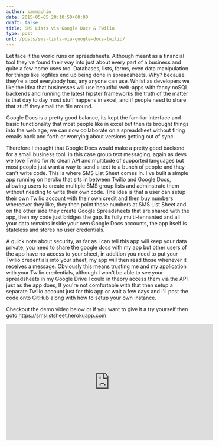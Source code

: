 ```yaml
---
author: sammachin
date: 2015-05-05 20:10:50+00:00
draft: false
title: SMS Lists via Google Docs & Twilio
type: post
url: /posts/sms-lists-via-google-docs-twilio/
---
```


Let face it the world runs on spreadsheets. Although meant as a financial tool they've found their way into just about every part of a business and quite a few home uses too. Databases, lists, forms, even data manipulation for things like logfiles end up being done in spreadsheets. Why? because they're a tool everybody has, any anyone can use. Whilst as developers we like the idea that businesses will use beautiful web-apps with fancy noSQL backends and running the latest hipster frameworks the truth of the matter is that day to day most stuff happens in excel, and if people need to share that stuff they email the file around.

Google Docs is a pretty good balance, its kept the familiar interface and basic functionality that most people like in excel but then its brought things into the web age, we can now collaborate on a spreadsheet without firing emails back and forth or worrying about versions getting out of sync.

Therefore I thought that Google Docs would make a pretty good backend for a small business tool, in this case group text messaging, again as devs we love Twilio for its clean API and multitude of supported languages but most people just want a way to send a text to a bunch of people and they can't write code. This is where SMS List Sheet comes in. I've built a simple app running on heroku that sits in between Twilio and Google Docs, allowing users to create multiple SMS group lists and adminstrate them without needing to write their own code. 
The idea is that a user can setup their own Twilio account with their own credit and then buy numbers whereever they like, they then point those numbers at SMS List Sheet and on the other side they create Google Spreadsheets that are shared with the app, then my code just bridges the gap. Its fully multi-tennanted and all your data remains inside your own Google Docs accounts, the app itself is stateless and stores no user credentials.

A quick note about security, as far as I can tell this app will keep your data private, you need to share the google docs with my app but other users of the app have no access to your sheet, in addition you need to put your Twilio credentials into your sheet, my app will then read those whenever it receives a message. Obviously this means trusting me and my application with your Twilio credentials, although I won't be able to see your spreadsheets in my Google Drive I could in theory access them via the API just as the app does, If you're not comfortable with that then setup a separate Twilio account just for this app or wait a few days and I'll post the code onto GitHub along with how to setup your own instance.

Checkout the demo video below or if you want to give it a try yourself then goto [https://smslistsheet.herokuapp.com ](https://smslistsheet.herokuapp.com)

<iframe width="560" allowfullscreen="None" src="https://www.youtube.com/embed/FGTZEdLs3Bk" frameborder="0" height="315"></iframe>
